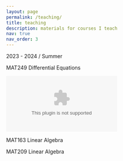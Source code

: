 ```yaml
---
layout: page
permalink: /teaching/
title: teaching
description: materials for courses I teach
nav: true
nav_order: 3
---
```


2023 - 2024 / Summer 

MAT249  Differential Equations

<embed src="diff-int-formulae.pdf" type="application/pdf#view=FitH" width="actual-width.px" height="actual-height.px"></embed>

MAT163 Linear Algebra

MAT209 Linear Algebra
